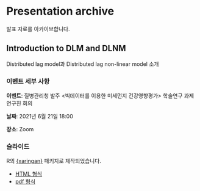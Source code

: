 # Presentation archive
발표 자료를 아카이브합니다.

## Introduction to DLM and DLNM
Distributed lag model과 Distributed lag non-linear model 소개

### 이벤트 세부 사항
**이벤트**: 질병관리청 발주 <빅데이터를 이용한 미세먼지 건강영향평가> 학술연구 과제 연구진 회의

**날짜**: 2021년 6월 21일 18:00

**장소**: Zoom

### 슬라이드
R의 [{xaringan}](https://github.com/yihui/xaringan) 패키지로 제작되었습니다.
- [HTML 형식](https://be-favorite.github.io/Presentation_archive/DLM%2C%20DLNM/Introduction_dlm%2Cdlnm.html)
- [pdf 형식](https://be-favorite.github.io/Presentation_archive/DLM%2C%20DLNM/Introduction%20to%20DLM%20and%20DLNM.pdf)

